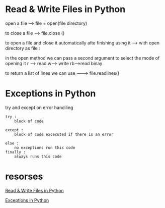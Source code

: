 
# Read & Write Files in Python

open a file --> file = open(file directory)

to close a file --> file.close ()

to open a file and close it automatically afte finishing using it --> with open directory as file :

in the open method we can pass a second argument to select the mode of opening it r --> read  w--> write rb-->read binay

to return a list of lines we can use ---> file.readlines()

# Exceptions in Python

try and except on error handiling 

```
try :
    block of code 

except :
    block of code excecuted if there is an error

else :
    no exceptions run this code 
finally : 
    always runs this code     
```

# resorses

[Read & Write Files in Python](https://realpython.com/read-write-files-python/)

[Exceptions in Python](https://realpython.com/python-exceptions/)